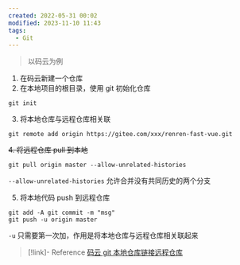 ```yaml
---
created: 2022-05-31 00:02
modified: 2023-11-10 11:43
tags:
  - Git
---
```


> 以码云为例

1. 在码云新建一个仓库
2. 在本地项目的根目录，使用 git 初始化仓库

```shell
git init
```

3. 将本地仓库与远程仓库相关联

```shell
git remote add origin https://gitee.com/xxx/renren-fast-vue.git
```

~~4. 将远程仓库 pull 到本地~~

```shell
git pull origin master --allow-unrelated-histories
```

`--allow-unrelated-histories` 允许合并没有共同历史的两个分支

5. 将本地代码 push 到远程仓库

```shell
git add -A git commit -m "msg" 
git push -u origin master
```

`-u` 只需要第一次加，作用是将本地仓库与远程仓库相关联起来

> [!link]- Reference
> [码云 git 本地仓库链接远程仓库](https://www.jianshu.com/p/094bbc061c21)
